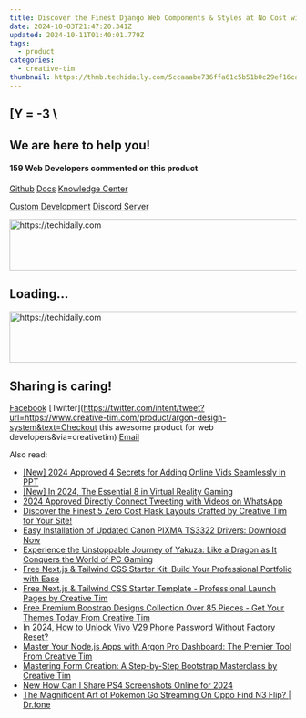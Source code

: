 ```yaml
---
title: Discover the Finest Django Web Components & Styles at No Cost with Creative Tim
date: 2024-10-03T21:47:20.341Z
updated: 2024-10-11T01:40:01.779Z
tags:
  - product
categories:
  - creative-tim
thumbnail: https://thmb.techidaily.com/5ccaaabe736ffa61c5b51b0c29ef16cab934fcf393b5c97e5b701ae15078e141.jpg
---
```


## \[Y = -3 \

## We are here to help you!

#### 159 Web Developers commented on this product

[Github](https://github.com/creativetimofficial/argon-design-system) [Docs](https://tools.techidaily.com/creative-tim/products/) [Knowledge Center](https://tools.techidaily.com/creative-tim/products/) 

[Custom Development](https://tools.techidaily.com/creative-tim/products/) [Discord Server](https://discord.com/invite/FhCJCaHdQa) 

<!-- affiliate ads begin -->
<a href="https://ephamedtechinc.pxf.io/c/5597632/2136616/26400" target="_top" id="2136616">
  <img src="//a.impactradius-go.com/display-ad/26400-2136616" border="0" alt="https://techidaily.com" width="728" height="90"/>
</a>
<img height="0" width="0" src="https://ephamedtechinc.pxf.io/i/5597632/2136616/26400" style="position:absolute;visibility:hidden;" border="0" />
<!-- affiliate ads end -->

## Loading...

<!-- affiliate ads begin -->
<a href="https://appsumo.8odi.net/c/5597632/1062450/7443" target="_top" id="1062450">
  <img src="//a.impactradius-go.com/display-ad/7443-1062450" border="0" alt="https://techidaily.com" width="600" height="90"/>
</a>
<img height="0" width="0" src="https://appsumo.8odi.net/i/5597632/1062450/7443" style="position:absolute;visibility:hidden;" border="0" />
<!-- affiliate ads end -->

## Sharing is caring!

[Facebook](https://www.facebook.com/sharer/sharer.php?u=https://www.creative-tim.com/product/argon-design-system?src=sdkpreparse) [Twitter](https://twitter.com/intent/tweet?url=https://www.creative-tim.com/product/argon-design-system&text=Checkout this awesome product for web developers&via=creativetim) [Email](https://tools.techidaily.com/creative-tim/products/)

<ins class="adsbygoogle"
     style="display:block"
     data-ad-format="autorelaxed"
     data-ad-client="ca-pub-7571918770474297"
     data-ad-slot="1223367746"></ins>

<ins class="adsbygoogle"
     style="display:block"
     data-ad-client="ca-pub-7571918770474297"
     data-ad-slot="8358498916"
     data-ad-format="auto"
     data-full-width-responsive="true"></ins>

<span class="atpl-alsoreadstyle">Also read:</span>
<div><ul>
<li><a href="https://eaxpv-info.techidaily.com/new-2024-approved-4-secrets-for-adding-online-vids-seamlessly-in-ppt/"><u>[New] 2024 Approved 4 Secrets for Adding Online Vids Seamlessly in PPT</u></a></li>
<li><a href="https://article-files.techidaily.com/new-in-2024-the-essential-8-in-virtual-reality-gaming/"><u>[New] In 2024, The Essential 8 in Virtual Reality Gaming</u></a></li>
<li><a href="https://twitter-videos.techidaily.com/2024-approved-directly-connect-tweeting-with-videos-on-whatsapp/"><u>2024 Approved Directly Connect Tweeting with Videos on WhatsApp</u></a></li>
<li><a href="https://win-manuals.techidaily.com/discover-the-finest-5-zero-cost-flask-layouts-crafted-by-creative-tim-for-your-site/"><u>Discover the Finest 5 Zero Cost Flask Layouts Crafted by Creative Tim for Your Site!</u></a></li>
<li><a href="https://hardware-help.techidaily.com/easy-installation-of-updated-canon-pixma-ts3322-drivers-download-now/"><u>Easy Installation of Updated Canon PIXMA TS3322 Drivers: Download Now</u></a></li>
<li><a href="https://win-answers.techidaily.com/experience-the-unstoppable-journey-of-yakuza-like-a-dragon-as-it-conquers-the-world-of-pc-gaming/"><u>Experience the Unstoppable Journey of Yakuza: Like a Dragon as It Conquers the World of PC Gaming</u></a></li>
<li><a href="https://win-manuals.techidaily.com/free-nextjs-and-tailwind-css-starter-kit-build-your-professional-portfolio-with-ease/"><u>Free Next.js & Tailwind CSS Starter Kit: Build Your Professional Portfolio with Ease</u></a></li>
<li><a href="https://win-manuals.techidaily.com/free-nextjs-and-tailwind-css-starter-template-professional-launch-pages-by-creative-tim/"><u>Free Next.js & Tailwind CSS Starter Template - Professional Launch Pages by Creative Tim</u></a></li>
<li><a href="https://win-manuals.techidaily.com/free-premium-boostrap-designs-collection-over-85-pieces-get-your-themes-today-from-creative-tim/"><u>Free Premium Boostrap Designs Collection Over 85 Pieces - Get Your Themes Today From Creative Tim</u></a></li>
<li><a href="https://android-unlock.techidaily.com/in-2024-how-to-unlock-vivo-v29-phone-password-without-factory-reset-by-drfone-android/"><u>In 2024, How to Unlock Vivo V29 Phone Password Without Factory Reset?</u></a></li>
<li><a href="https://win-manuals.techidaily.com/master-your-nodejs-apps-with-argon-pro-dashboard-the-premier-tool-from-creative-tim/"><u>Master Your Node.js Apps with Argon Pro Dashboard: The Premier Tool From Creative Tim</u></a></li>
<li><a href="https://win-manuals.techidaily.com/mastering-form-creation-a-step-by-step-bootstrap-masterclass-by-creative-tim/"><u>Mastering Form Creation: A Step-by-Step Bootstrap Masterclass by Creative Tim</u></a></li>
<li><a href="https://video-ai-editor.techidaily.com/new-how-can-i-share-ps4-screenshots-online-for-2024/"><u>New How Can I Share PS4 Screenshots Online for 2024</u></a></li>
<li><a href="https://android-pokemon-go.techidaily.com/the-magnificent-art-of-pokemon-go-streaming-on-oppo-find-n3-flip-drfone-by-drfone-virtual-android/"><u>The Magnificent Art of Pokemon Go Streaming On Oppo Find N3 Flip? | Dr.fone</u></a></li>
</ul></div>

